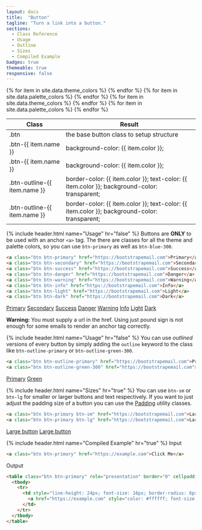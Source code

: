 ```yaml
---
layout: docs
title:  "Button"
tagline: "Turn a link into a button."
sections:
  - Class Reference
  - Usage
  - Outline
  - Sizes
  - Compiled Example
badges: true
themeable: true
responsive: false
---
```

<a class="anchor" name="class-reference"></a>
<div class="table-utilities">
  <table class="table">
    <thead>
      <tr>
        <th>Class</th>
        <th>Result</th>
      </tr>
    </thead>
    <tbody>
      <tr><td class="class">.btn</td><td class="result">the base button class to setup structure</td></tr>
      {% for item in site.data.theme_colors %}
        <tr><td class="class">.btn-{{ item.name }}</td><td class="result">background-color: {{ item.color }};</td></tr>
      {% endfor %}
      {% for item in site.data.palette_colors %}
        <tr><td class="class">.btn-{{ item.name }}</td><td class="result">background-color: {{ item.color }};</td></tr>
      {% endfor %}
      {% for item in site.data.theme_colors %}
        <tr><td class="class">.btn-outline-{{ item.name }}</td><td class="result">border-color: {{ item.color }}; text-color: {{ item.color }}; background-color: transparent;</td></tr>
      {% endfor %}
      {% for item in site.data.palette_colors %}
        <tr><td class="class">.btn-outline-{{ item.name }}</td><td class="result">border-color: {{ item.color }}; text-color: {{ item.color }}; background-color: transparent;</td></tr>
      {% endfor %}
    </tbody>
  </table>
</div>

{% include header.html name="Usage" hr="false" %}
Buttons are **ONLY** to be used with an anchor `<a>` tag. The there are classes for all the theme and palette colors, so you can use `btn-primary` as well as `btn-blue-300`.

```html
<a class="btn btn-primary" href="https://bootstrapemail.com">Primary</a>
<a class="btn btn-secondary" href="https://bootstrapemail.com">Secondary</a>
<a class="btn btn-success" href="https://bootstrapemail.com">Success</a>
<a class="btn btn-danger" href="https://bootstrapemail.com">Danger</a>
<a class="btn btn-warning" href="https://bootstrapemail.com">Warning</a>
<a class="btn btn-info" href="https://bootstrapemail.com">Info</a>
<a class="btn btn-light" href="https://bootstrapemail.com">Light</a>
<a class="btn btn-dark" href="https://bootstrapemail.com">Dark</a>
```

<a href="#" class="btn btn-primary">Primary</a>
<a href="#" class="btn btn-secondary">Secondary</a>
<a href="#" class="btn btn-success">Success</a>
<a href="#" class="btn btn-danger">Danger</a>
<a href="#" class="btn btn-warning">Warning</a>
<a href="#" class="btn btn-info">Info</a>
<a href="#" class="btn btn-light">Light</a>
<a href="#" class="btn btn-dark">Dark</a>

<div class="alert alert-warning">
  <strong>Warning:</strong> You must supply a url in the href. Using just pound sign is not enough for some emails to render an anchor tag correctly.
</div>

{% include header.html name="Usage" hr="false" %}
You can use *outlined* versions of every button by simply adding the `outline` keyword to the class like `btn-outline-primary` or `btn-outline-green-300`.

```html
<a class="btn btn-outline-primary" href="https://bootstrapemail.com">Primary</a>
<a class="btn btn-outline-green-300" href="https://bootstrapemail.com">Green</a>
```
<a class="btn btn-outline-primary" href="https://bootstrapemail.com">Primary</a>
<a class="btn btn-outline-success" href="https://bootstrapemail.com">Green</a>

{% include header.html name="Sizes" hr="true" %}
You can use `btn-sm` or `btn-lg` for smaller or larger buttons and text respectively. If you want to just adjust the padding size of a button you can use the [Padding](/docs/padding) utility classes.
```html
<a class="btn btn-primary btn-sm" href="https://bootstrapemail.com">Large button</a>
<a class="btn btn-primary btn-lg" href="https://bootstrapemail.com">Large button</a>
```

<a class="btn btn-primary btn-sm" href="https://bootstrapemail.com">Large button</a>
<a class="btn btn-primary btn-lg" href="https://bootstrapemail.com">Large button</a>

{% include header.html name="Compiled Example" hr="true" %}
<span class="badge rounded-pill badge-input">Input</span>
```html
<a class="btn btn-primary" href="https://example.com">Click Me</a>
```

<span class="badge rounded-pill badge-output">Output</span>
```html
<table class="btn btn-primary" role="presentation" border="0" cellpadding="0" cellspacing="0" style="border-radius: 6px; border-collapse: separate !important;">
  <tbody>
    <tr>
      <td style="line-height: 24px; font-size: 16px; border-radius: 6px; margin: 0;" align="center" bgcolor="#0d6efd">
        <a href="https://example.com" style="color: #ffffff; font-size: 16px; font-family: Helvetica, Arial, sans-serif; text-decoration: none; border-radius: 6px; line-height: 20px; display: inline-block; font-weight: normal; white-space: nowrap; background-color: #0d6efd; padding: 8px 12px; border: 1px solid #0d6efd;">Click Me</a>
      </td>
    </tr>
  </tbody>
</table>
```

